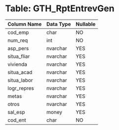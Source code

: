 # Table: GTH_RptEntrevGen

| Column Name | Data Type | Nullable |
|-------------|-----------|----------|
| cod_emp | char | NO |
| num_req | int | NO |
| asp_pers | nvarchar | YES |
| situa_fliar | nvarchar | YES |
| vivienda | nvarchar | YES |
| situa_acad | nvarchar | YES |
| situa_labor | nvarchar | YES |
| logr_repres | nvarchar | YES |
| metas | nvarchar | YES |
| otros | nvarchar | YES |
| sal_esp | money | YES |
| cod_ent | char | NO |
